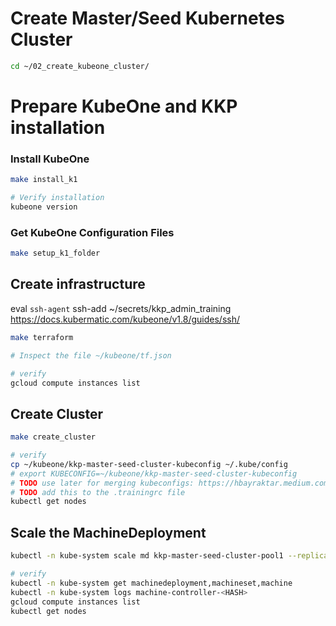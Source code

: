 # Create Master/Seed Kubernetes Cluster

```bash
cd ~/02_create_kubeone_cluster/
```

# Prepare KubeOne and KKP installation

### Install KubeOne

```bash
make install_k1

# Verify installation
kubeone version
```

### Get KubeOne Configuration Files

```bash
make setup_k1_folder
```

## Create infrastructure



eval `ssh-agent`
ssh-add ~/secrets/kkp_admin_training
https://docs.kubermatic.com/kubeone/v1.8/guides/ssh/




```bash
make terraform

# Inspect the file ~/kubeone/tf.json

# verify
gcloud compute instances list
```

## Create Cluster

```bash
make create_cluster

# verify
cp ~/kubeone/kkp-master-seed-cluster-kubeconfig ~/.kube/config
# export KUBECONFIG=~/kubeone/kkp-master-seed-cluster-kubeconfig
# TODO use later for merging kubeconfigs: https://hbayraktar.medium.com/merging-multiple-kubeconfig-files-into-one-a-comprehensive-guide-33cb7990edfc
# TODO add this to the .trainingrc file
kubectl get nodes
```

## Scale the MachineDeployment

```bash
kubectl -n kube-system scale md kkp-master-seed-cluster-pool1 --replicas 3

# verify
kubectl -n kube-system get machinedeployment,machineset,machine
kubectl -n kube-system logs machine-controller-<HASH>
gcloud compute instances list
kubectl get nodes
```

